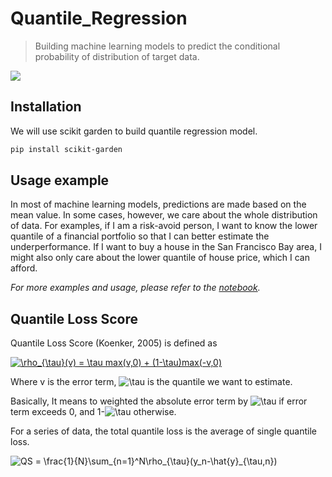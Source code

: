# Quantile_Regression
> Building machine learning models to predict the conditional probability of distribution of target data.



![](header.png)

## Installation

We will use scikit garden to build quantile regression model.

```sh
pip install scikit-garden
```

## Usage example

In most of machine learning models, predictions are made based on the mean value. In some cases, however, we care about the whole distribution of data. For examples, if I am a risk-avoid person, I want to know the lower quantile of a financial portfolio so that I can better estimate the underperformance. If I want to buy a house in the San Francisco Bay area, I  might also only care about the lower quantile of house price, which I can afford.

_For more examples and usage, please refer to the [notebook](https://github.com/helenali323/Quantile_Regression/blob/master/Renting_example%20.ipynb)._

## Quantile Loss Score
Quantile Loss Score (Koenker, 2005) is defined as 

<a href="https://www.codecogs.com/eqnedit.php?latex=\rho_{\tau}(v)&space;=&space;\tau&space;max(v,0)&space;&plus;&space;(1-\tau)max(-v,0)" target="_blank"><img src="https://latex.codecogs.com/gif.latex?\rho_{\tau}(v)&space;=&space;\tau&space;max(v,0)&space;&plus;&space;(1-\tau)max(-v,0)" title="\rho_{\tau}(v) = \tau max(v,0) + (1-\tau)max(-v,0)" /></a>

Where v is the error term, <img src="https://latex.codecogs.com/gif.latex?\tau" title="\tau" /> is the quantile we want to estimate.

Basically, It means to weighted the absolute error term by <img src="https://latex.codecogs.com/gif.latex?\tau" title="\tau" /> if error term exceeds 0, and 1-<img src="https://latex.codecogs.com/gif.latex?\tau" title="\tau" /> otherwise.

For a series of data, the total quantile loss is the average of single quantile loss.

<img src="https://latex.codecogs.com/gif.latex?QS&space;=&space;\frac{1}{N}\sum_{n=1}^N\rho_{\tau}(y_n-\hat{y}_{\tau,n})" title="QS = \frac{1}{N}\sum_{n=1}^N\rho_{\tau}(y_n-\hat{y}_{\tau,n})" />







<!-- Markdown link & img dfn's -->
[npm-image]: https://img.shields.io/npm/v/datadog-metrics.svg?style=flat-square
[npm-url]: https://npmjs.org/package/datadog-metrics
[npm-downloads]: https://img.shields.io/npm/dm/datadog-metrics.svg?style=flat-square
[travis-image]: https://img.shields.io/travis/dbader/node-datadog-metrics/master.svg?style=flat-square
[travis-url]: https://travis-ci.org/dbader/node-datadog-metrics
[wiki]: https://github.com/yourname/yourproject/wiki
